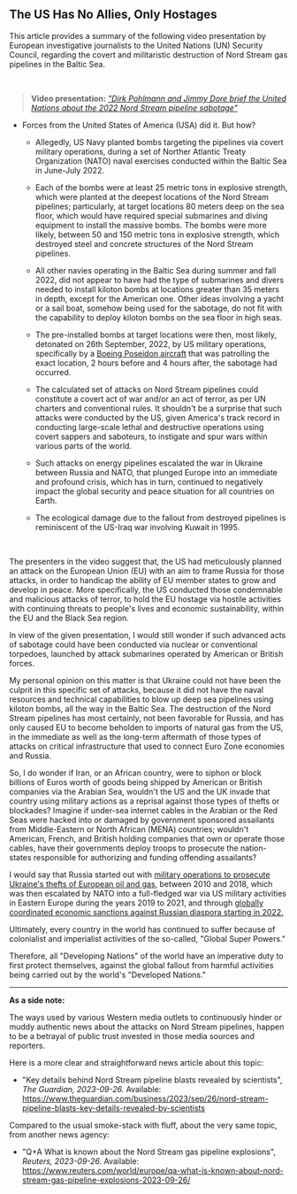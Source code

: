 ## The US Has No Allies, Only Hostages

This article provides a summary of the following video presentation by European investigative journalists to the United Nations (UN) Security Council, regarding the covert and militaristic destruction of Nord Stream gas pipelines in the Baltic Sea. 

<br>

>**Video presentation:** *["Dirk Pohlmann and Jimmy Dore brief the United Nations about the 2022 Nord Stream pipeline sabotage"](https://www.youtube.com/embed/LQVEXMyxUGQ)*

- Forces from the United States of America (USA) did it. But how? 

    - Allegedly, US Navy planted bombs targeting the pipelines via covert military operations, during a set of Norther Atlantic Treaty Organization (NATO) naval exercises conducted within the Baltic Sea in June-July 2022. 

    - Each of the bombs were at least 25 metric tons in explosive strength, which were planted at the deepest locations of the Nord Stream pipelines; particularly, at target locations 80 meters deep on the sea floor, which would have required special submarines and diving equipment to install the massive bombs. The bombs were more likely, between 50 and 150 metric tons in explosive strength, which destroyed steel and concrete structures of the Nord Stream pipelines. 

    - All other navies operating in the Baltic Sea during summer and fall 2022, did not appear to have had the type of submarines and divers needed to install kiloton bombs at locations greater than 35 meters in depth, except for the American one. Other ideas involving a yacht or a sail boat, somehow being used for the sabotage, do not fit with the capability to deploy kiloton bombs on the sea floor in high seas. 

    - The pre-installed bombs at target locations were then, most likely, detonated on 26th September, 2022, by US military operations, specifically by a [Boeing Poseidon aircraft](https://en.wikipedia.org/wiki/Boeing_P-8_Poseidon) that was patrolling the exact location, 2 hours before and 4 hours after, the sabotage had occurred. 

    - The calculated set of attacks on Nord Stream pipelines could constitute a covert act of war and/or an act of terror, as per UN charters and conventional rules. It shouldn't be a surprise that such attacks were conducted by the US, given America's track record in conducting large-scale lethal and destructive operations using covert sappers and saboteurs, to instigate and spur wars within various parts of the world.  

    - Such attacks on energy pipelines escalated the war in Ukraine between Russia and NATO, that plunged Europe into an immediate and profound crisis, which has in turn, continued to negatively impact the global security and peace situation for all countries on Earth. 

    - The ecological damage due to the fallout from destroyed pipelines is reminiscent of the US-Iraq war involving Kuwait in 1995.  

<br>

The presenters in the video suggest that, the US had meticulously planned an attack on the European Union (EU) with an aim to frame Russia for those attacks, in order to handicap the ability of EU member states to grow and develop in peace. More specifically, the US conducted those condemnable and malicious attacks of terror, to hold the EU hostage via hostile activities with continuing threats to people's lives and economic sustainability, within the EU and the Black Sea region. 

In view of the given presentation, I would still wonder if such advanced acts of sabotage could have been conducted via nuclear or conventional torpedoes, launched by attack submarines operated by American or British forces. 

My personal opinion on this matter is that Ukraine could not have been the culprit in this specific set of attacks, because it did not have the naval resources and technical capabilities to blow up deep sea pipelines using kiloton bombs, all the way in the Baltic Sea. The destruction of the Nord Stream pipelines has most certainly, not been favorable for Russia, and has only caused EU to become beholden to imports of natural gas from the US, in the immediate as well as the long-term aftermath of those types of attacks on critical infrastructure that used to connect Euro Zone economies and Russia.  

So, I do wonder if Iran, or an African country, were to siphon or block billions of Euros worth of goods being shipped by American or British companies via the Arabian Sea, wouldn't the US and the UK invade that country using military actions as a reprisal against those types of thefts or blockades? Imagine if under-sea internet cables in the Arabian or the Red Seas were hacked into or damaged by government sponsored assailants from Middle-Eastern or North African (MENA) countries; wouldn't American, French, and British holding companies that own or operate those cables, have their governments deploy troops to prosecute the nation-states responsible for authorizing and funding offending assailants?

I would say that Russia started out with [military operations to prosecute Ukraine's thefts of European oil and gas,](https://github.com/true-hindsight/2023-09/blob/main/17.md) between 2010 and 2018, which was then escalated by NATO into a full-fledged war via US military activities in Eastern Europe during the years 2019 to 2021, and through [globally coordinated economic sanctions against Russian diaspora starting in 2022.](https://en.wikipedia.org/wiki/International_sanctions_during_the_Russian_invasion_of_Ukraine) 

Ultimately, every country in the world has continued to suffer because of colonialist and imperialist activities of the so-called, "Global Super Powers." 

Therefore, all "Developing Nations" of the world have an imperative duty to first protect themselves, against the global fallout from harmful activities being carried out by the world's "Developed Nations." 

---

**As a side note:** 

The ways used by various Western media outlets to continuously hinder or muddy authentic news about the attacks on Nord Stream pipelines, happen to be a betrayal of public trust invested in those media sources and reporters. 

Here is a more clear and straightforward news article about this topic:

- "Key details behind Nord Stream pipeline blasts revealed by scientists", *The Guardian, 2023-09-26.* Available: https://www.theguardian.com/business/2023/sep/26/nord-stream-pipeline-blasts-key-details-revealed-by-scientists 


Compared to the usual smoke-stack with fluff, about the very same topic, from another news agency:

- "Q+A What is known about the Nord Stream gas pipeline explosions", *Reuters, 2023-09-26.* Available: https://www.reuters.com/world/europe/qa-what-is-known-about-nord-stream-gas-pipeline-explosions-2023-09-26/